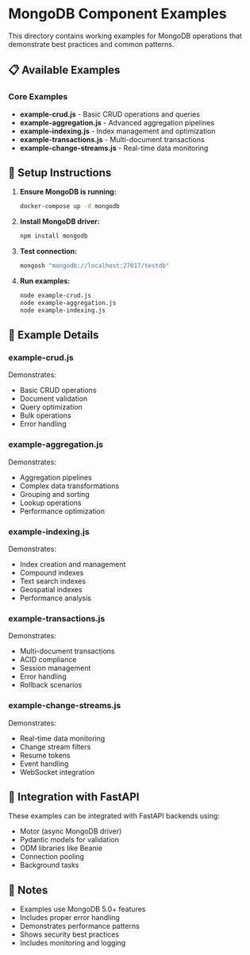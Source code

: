 # MongoDB Component Examples

This directory contains working examples for MongoDB operations that demonstrate best practices and common patterns.

## 📋 Available Examples

### Core Examples
- **example-crud.js** - Basic CRUD operations and queries
- **example-aggregation.js** - Advanced aggregation pipelines
- **example-indexing.js** - Index management and optimization
- **example-transactions.js** - Multi-document transactions
- **example-change-streams.js** - Real-time data monitoring

## 🚀 Setup Instructions

1. **Ensure MongoDB is running:**
   ```bash
   docker-compose up -d mongodb
   ```

2. **Install MongoDB driver:**
   ```bash
   npm install mongodb
   ```

3. **Test connection:**
   ```bash
   mongosh "mongodb://localhost:27017/testdb"
   ```

4. **Run examples:**
   ```bash
   node example-crud.js
   node example-aggregation.js
   node example-indexing.js
   ```

## 📖 Example Details

### example-crud.js
Demonstrates:
- Basic CRUD operations
- Document validation
- Query optimization
- Bulk operations
- Error handling

### example-aggregation.js
Demonstrates:
- Aggregation pipelines
- Complex data transformations
- Grouping and sorting
- Lookup operations
- Performance optimization

### example-indexing.js
Demonstrates:
- Index creation and management
- Compound indexes
- Text search indexes
- Geospatial indexes
- Performance analysis

### example-transactions.js
Demonstrates:
- Multi-document transactions
- ACID compliance
- Session management
- Error handling
- Rollback scenarios

### example-change-streams.js
Demonstrates:
- Real-time data monitoring
- Change stream filters
- Resume tokens
- Event handling
- WebSocket integration

## 🔧 Integration with FastAPI

These examples can be integrated with FastAPI backends using:
- Motor (async MongoDB driver)
- Pydantic models for validation
- ODM libraries like Beanie
- Connection pooling
- Background tasks

## 📝 Notes

- Examples use MongoDB 5.0+ features
- Includes proper error handling
- Demonstrates performance patterns
- Shows security best practices
- Includes monitoring and logging